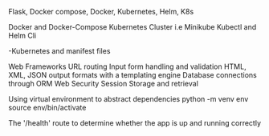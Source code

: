 Flask, Docker compose, Docker, Kubernetes, Helm,
K8s

Docker and Docker-Compose 
Kubernetes Cluster i.e Minikube
Kubectl and Helm Cli

-Kubernetes and manifest files

Web Frameworks
URL routing
Input form handling and validation
HTML, XML, JSON output formats with a templating engine
Database connections through ORM
Web Security
Session Storage and retrieval

Using virtual environment to abstract dependencies
python -m venv env
source env/bin/activate

The '/health' route to determine whether the app is up and running correctly